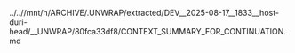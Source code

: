 ../..//mnt/h/ARCHIVE/.UNWRAP/extracted/DEV__2025-08-17__1833__host-duri-head/__UNWRAP/80fca33df8/CONTEXT_SUMMARY_FOR_CONTINUATION.md